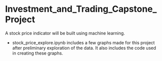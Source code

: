 # Investment_and_Trading_Capstone_Project
A stock price indicator will be built using machine learning.

- stock_price_explore.ipynb includes a few graphs made for this project after preliminary exploration of the data. It also includes the code used in creating these graphs. 
